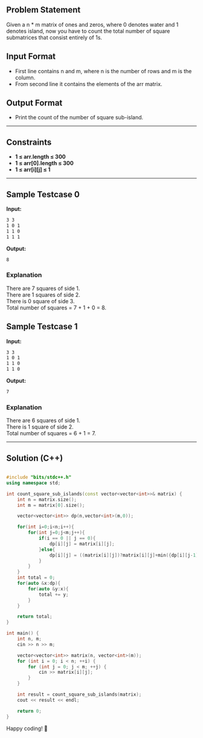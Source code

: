 ## Problem Statement

Given a n * m matrix of ones and zeros, where 0 denotes water and 1 denotes island, now you have to count the total number of square submatrices that consist entirely of 1s. 

## Input Format
 
- First line contains n and m, where n is the number of rows and m is the column.
- From second line it contains the elements of the arr matrix.

## Output Format

- Print the count of the number of square sub-island. 

---

## Constraints
- **1 ≤ arr.length ≤ 300**  
- **1 ≤ arr[0].length ≤ 300**  
- **1 ≤ arr[i][j] ≤ 1**  

---

## Sample Testcase 0

**Input:**
```bash
3 3
1 0 1
1 1 0
1 1 1
```

**Output:**
```bash
8
```

### Explanation

There are 7 squares of side 1.<br>
There are 1 squares of side 2.<br>
There is  0 square of side 3.<br>
Total number of squares = 7 + 1 + 0 = 8.

## Sample Testcase 1

**Input:**
```bash
3 3
1 0 1
1 1 0
1 1 0
```

**Output:**
```bash
7
```

### Explanation

There are 6 squares of side 1.  <br>
There is 1 square of side 2. <br>
Total number of squares = 6 + 1 = 7.

---

## Solution (C++)

```cpp

#include "bits/stdc++.h"
using namespace std;

int count_square_sub_islands(const vector<vector<int>>& matrix) {
    int n = matrix.size();
    int m = matrix[0].size();

    vector<vector<int>> dp(n,vector<int>(m,0));

    for(int i=0;i<n;i++){
        for(int j=0;j<m;j++){
            if(i == 0 || j == 0){
                dp[i][j] = matrix[i][j];
            }else{
                dp[i][j] = ((matrix[i][j])?matrix[i][j]+min({dp[i][j-1],dp[i-1][j],dp[i-1][j-1]}):0);
            }
        }
    }
    int total = 0;
    for(auto &x:dp){
        for(auto &y:x){
            total += y;
        }
    }

    return total;
}

int main() {
    int n, m;
    cin >> n >> m;

    vector<vector<int>> matrix(n, vector<int>(m));
    for (int i = 0; i < n; ++i) {
        for (int j = 0; j < m; ++j) {
            cin >> matrix[i][j];
        }
    }

    int result = count_square_sub_islands(matrix);
    cout << result << endl;

    return 0;
}

```


Happy coding! 🚀
